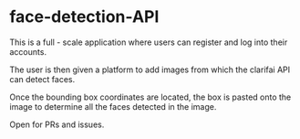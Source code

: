 # face-detection-API

This is a full - scale application where users can register and log into their accounts.

The user is then given a platform to add images from which the clarifai API can detect faces.

Once the bounding box coordinates are located, the box is pasted onto the image to determine all the faces detected in the image.

Open for PRs and issues.

